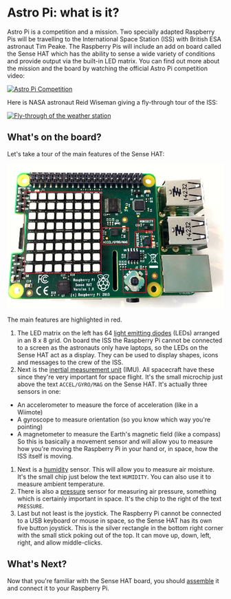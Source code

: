 # Astro Pi: what is it?

Astro Pi is a competition and a mission. Two specially adapted Raspberry Pis will be travelling to the International Space Station (ISS) with British ESA astronaut Tim Peake. The Raspberry Pis will include an add on board called the Sense HAT which has the ability to sense a wide variety of conditions and provide output via the built-in LED matrix. You can find out more about the mission and the board by watching the official Astro Pi competition video:

[![Astro Pi Competition](https://i.vimeocdn.com/video/504039170_640.webp)](https://vimeo.com/117274487)

Here is NASA astronaut Reid Wiseman giving a fly-through tour of the ISS:

[![Fly-through of the weather station](http://img.youtube.com/vi/kVK20xyfPrU/0.jpg)](https://www.youtube.com/watch?v=kVK20xyfPrU)

## What's on the board?

Let's take a tour of the main features of the Sense HAT:

  ![Sense HAT Features](images/sense-hat-features.jpg)

The main features are highlighted in red.

1. The LED matrix on the left has 64 [light emitting diodes](http://en.wikipedia.org/wiki/Light-emitting_diode) (LEDs) arranged in an 8 x 8 grid. On board the ISS the Raspberry Pi cannot be connected to a screen as the astronauts only have laptops, so the LEDs on the Sense HAT act as a display. They can be used to display shapes, icons and messages to the crew of the ISS.
1. Next is the [inertial measurement unit](http://en.wikipedia.org/wiki/Inertial_measurement_unit) (IMU). All spacecraft have these since they're very important for space flight. It's the small microchip just above the text `ACCEL/GYRO/MAG` on the Sense HAT. It's actually three sensors in one:
 - An accelerometer to measure the force of acceleration (like in a Wiimote)
 - A gyroscope to measure orientation (so you know which way you're pointing)
 - A magnetometer to measure the Earth's magnetic field (like a compass)
So this is basically a movement sensor and will allow you to measure how you're moving the Raspberry Pi in your hand or, in space, how the ISS itself is moving.
1. Next is a [humidity](http://en.wikipedia.org/wiki/Humidity) sensor. This will allow you to measure air moisture. It's the small chip just below the text `HUMIDITY`. You can also use it to measure ambient temperature.
1. There is also a [pressure](http://en.wikipedia.org/wiki/Atmospheric_pressure) sensor for measuring air pressure, something which is certainly important in space. It's the chip to the right of the text `PRESSURE`.
1. Last but not least is the joystick. The Raspberry Pi cannot be connected to a USB keyboard or mouse in space, so the Sense HAT has its own five button joystick. This is the silver rectangle in the bottom right corner with the small stick poking out of the top. It can move up, down, left, right, and allow middle-clicks.

## What's Next?

Now that you're familiar with the Sense HAT board, you should [assemble](assemble.md) it and connect it to your Raspberry Pi.
